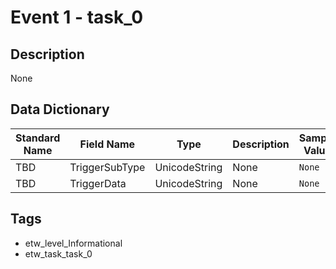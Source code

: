 # Event 1 - task_0

## Description
None

## Data Dictionary
|Standard Name|Field Name|Type|Description|Sample Value|
|---|---|---|---|---|
|TBD|TriggerSubType|UnicodeString|None|`None`|
|TBD|TriggerData|UnicodeString|None|`None`|

## Tags
* etw_level_Informational
* etw_task_task_0